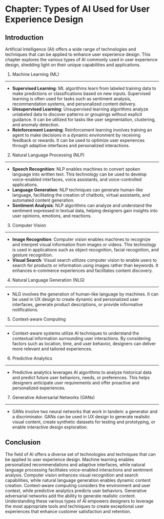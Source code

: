 Chapter: Types of AI Used for User Experience Design
====================================================

Introduction
------------

Artificial Intelligence (AI) offers a wide range of technologies and techniques that can be applied to enhance user experience design. This chapter explores the various types of AI commonly used in user experience design, shedding light on their unique capabilities and applications.

1. Machine Learning (ML)
------------------------

* **Supervised Learning**: ML algorithms learn from labeled training data to make predictions or classifications based on new inputs. Supervised learning is often used for tasks such as sentiment analysis, recommendation systems, and personalized content delivery.
* **Unsupervised Learning**: Unsupervised learning algorithms analyze unlabeled data to discover patterns or groupings without explicit guidance. It can be utilized for tasks like user segmentation, clustering, and anomaly detection.
* **Reinforcement Learning**: Reinforcement learning involves training an agent to make decisions in a dynamic environment by receiving feedback or rewards. It can be used to optimize user experiences through adaptive interfaces and personalized interactions.

2. Natural Language Processing (NLP)
------------------------------------

* **Speech Recognition**: NLP enables machines to convert spoken language into written text. This technology can be used to develop voice-enabled interfaces, voice assistants, and voice-controlled applications.
* **Language Generation**: NLP techniques can generate human-like language, facilitating the creation of chatbots, virtual assistants, and automated content generation.
* **Sentiment Analysis**: NLP algorithms can analyze and understand the sentiment expressed in textual data, helping designers gain insights into user opinions, emotions, and reactions.

3. Computer Vision
------------------

* **Image Recognition**: Computer vision enables machines to recognize and interpret visual information from images or videos. This technology is used in applications such as object recognition, facial recognition, and gesture recognition.
* **Visual Search**: Visual search utilizes computer vision to enable users to search for products or information using images rather than keywords. It enhances e-commerce experiences and facilitates content discovery.

4. Natural Language Generation (NLG)
------------------------------------

* NLG involves the generation of human-like language by machines. It can be used in UX design to create dynamic and personalized user interfaces, generate product descriptions, or provide informative notifications.

5. Context-aware Computing
--------------------------

* Context-aware systems utilize AI techniques to understand the contextual information surrounding user interactions. By considering factors such as location, time, and user behavior, designers can deliver more relevant and tailored experiences.

6. Predictive Analytics
-----------------------

* Predictive analytics leverages AI algorithms to analyze historical data and predict future user behaviors, needs, or preferences. This helps designers anticipate user requirements and offer proactive and personalized experiences.

7. Generative Adversarial Networks (GANs)
-----------------------------------------

* GANs involve two neural networks that work in tandem: a generator and a discriminator. GANs can be used in UX design to generate realistic visual content, create synthetic datasets for testing and prototyping, or enable interactive design exploration.

Conclusion
----------

The field of AI offers a diverse set of technologies and techniques that can be applied to user experience design. Machine learning enables personalized recommendations and adaptive interfaces, while natural language processing facilitates voice-enabled interactions and sentiment analysis. Computer vision enhances visual recognition and search capabilities, while natural language generation enables dynamic content creation. Context-aware computing considers the environment and user context, while predictive analytics predicts user behaviors. Generative adversarial networks add the ability to generate realistic content. Understanding these various types of AI empowers designers to leverage the most appropriate tools and techniques to create exceptional user experiences that enhance customer satisfaction and retention.
